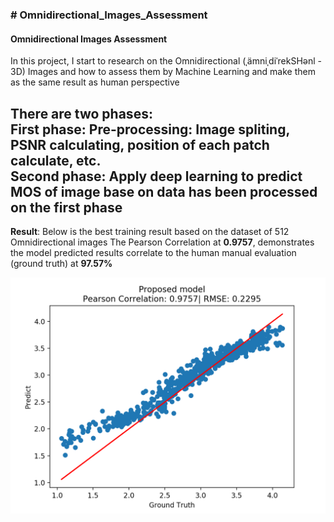 <h3> # Omnidirectional_Images_Assessment </h3>
<h4> Omnidirectional Images Assessment </h4>
<div> In this project, I start to research on the Omnidirectional (ˌämniˌdiˈrekSHənl - 3D) Images and how to assess them by Machine Learning and make them as the same result as human perspective </div>

There are two phases: <br />
**First phase**: Pre-processing: Image spliting, PSNR calculating, position of each patch calculate, etc.<br />
**Second phase**: Apply deep learning to predict MOS of image base on data has been processed on the first phase
---
**Result**: Below is the best training result based on the dataset of 512 Omnidirectional images
The Pearson Correlation at **0.9757**, demonstrates the model predicted results correlate to the human manual evaluation (ground truth) at **97.57%**

![best_training.png](best_training.png)